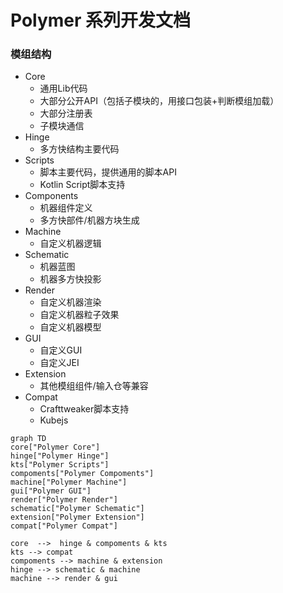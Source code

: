 # Polymer 系列开发文档

### 模组结构

- Core
  - 通用Lib代码
  - 大部分公开API（包括子模块的，用接口包装+判断模组加载）
  - 大部分注册表
  - 子模块通信
- Hinge
  - 多方快结构主要代码
- Scripts
  - 脚本主要代码，提供通用的脚本API
  - Kotlin Script脚本支持
- Components
  - 机器组件定义
  - 多方快部件/机器方块生成
- Machine
  - 自定义机器逻辑
- Schematic
  - 机器蓝图
  - 机器多方快投影
- Render
  - 自定义机器渲染
  - 自定义机器粒子效果
  - 自定义机器模型
- GUI
  - 自定义GUI
  - 自定义JEI
- Extension
  - 其他模组组件/输入仓等兼容
- Compat
  - Crafttweaker脚本支持
  - Kubejs

```mermaid
graph TD
core["Polymer Core"]
hinge["Polymer Hinge"]
kts["Polymer Scripts"]
compoments["Polymer Compoments"]
machine["Polymer Machine"]
gui["Polymer GUI"]
render["Polymer Render"]
schematic["Polymer Schematic"]
extension["Polymer Extension"]
compat["Polymer Compat"]

core  -->  hinge & compoments & kts
kts --> compat
compoments --> machine & extension 
hinge --> schematic & machine
machine --> render & gui
```

